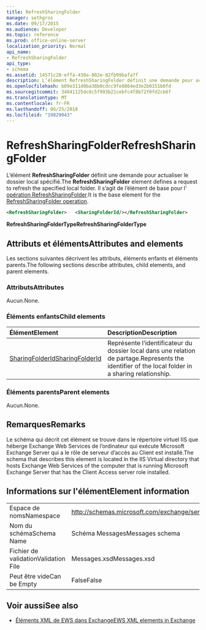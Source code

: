 ```yaml
---
title: RefreshSharingFolder
manager: sethgros
ms.date: 09/17/2015
ms.audience: Developer
ms.topic: reference
ms.prod: office-online-server
localization_priority: Normal
api_name:
- RefreshSharingFolder
api_type:
- schema
ms.assetid: 14571c28-effa-430a-802e-82fb99bafa7f
description: L’élément RefreshSharingFolder définit une demande pour actualiser le dossier local spécifié. Il s’agit de l’élément de base pour l’opération RefreshSharingFolder.
ms.openlocfilehash: b09e311d0ba38b0cdcc9fe0864ed3e2b0151b0fd
ms.sourcegitcommit: 34041125dc8c5f993b21cebfc4f8b72f0fd2cb6f
ms.translationtype: MT
ms.contentlocale: fr-FR
ms.lasthandoff: 06/25/2018
ms.locfileid: "19829043"
---
```

# <a name="refreshsharingfolder"></a><span data-ttu-id="4c85a-104">RefreshSharingFolder</span><span class="sxs-lookup"><span data-stu-id="4c85a-104">RefreshSharingFolder</span></span>

<span data-ttu-id="4c85a-105">L’élément **RefreshSharingFolder** définit une demande pour actualiser le dossier local spécifié.</span><span class="sxs-lookup"><span data-stu-id="4c85a-105">The **RefreshSharingFolder** element defines a request to refresh the specified local folder.</span></span> <span data-ttu-id="4c85a-106">Il s’agit de l’élément de base pour l' [opération RefreshSharingFolder](refreshsharingfolder-operation.md).</span><span class="sxs-lookup"><span data-stu-id="4c85a-106">It is the base element for the [RefreshSharingFolder operation](refreshsharingfolder-operation.md).</span></span>
  
```xml
<RefreshSharingFolder>   <SharingFolderId/></RefreshSharingFolder>
```

 <span data-ttu-id="4c85a-107">**RefreshSharingFolderType**</span><span class="sxs-lookup"><span data-stu-id="4c85a-107">**RefreshSharingFolderType**</span></span>
## <a name="attributes-and-elements"></a><span data-ttu-id="4c85a-108">Attributs et éléments</span><span class="sxs-lookup"><span data-stu-id="4c85a-108">Attributes and elements</span></span>

<span data-ttu-id="4c85a-109">Les sections suivantes décrivent les attributs, éléments enfants et éléments parents.</span><span class="sxs-lookup"><span data-stu-id="4c85a-109">The following sections describe attributes, child elements, and parent elements.</span></span>
  
### <a name="attributes"></a><span data-ttu-id="4c85a-110">Attributs</span><span class="sxs-lookup"><span data-stu-id="4c85a-110">Attributes</span></span>

<span data-ttu-id="4c85a-111">Aucun.</span><span class="sxs-lookup"><span data-stu-id="4c85a-111">None.</span></span>
  
### <a name="child-elements"></a><span data-ttu-id="4c85a-112">Éléments enfants</span><span class="sxs-lookup"><span data-stu-id="4c85a-112">Child elements</span></span>

|<span data-ttu-id="4c85a-113">**Élément**</span><span class="sxs-lookup"><span data-stu-id="4c85a-113">**Element**</span></span>|<span data-ttu-id="4c85a-114">**Description**</span><span class="sxs-lookup"><span data-stu-id="4c85a-114">**Description**</span></span>|
|:-----|:-----|
|[<span data-ttu-id="4c85a-115">SharingFolderId</span><span class="sxs-lookup"><span data-stu-id="4c85a-115">SharingFolderId</span></span>](sharingfolderid.md) <br/> |<span data-ttu-id="4c85a-116">Représente l’identificateur du dossier local dans une relation de partage.</span><span class="sxs-lookup"><span data-stu-id="4c85a-116">Represents the identifier of the local folder in a sharing relationship.</span></span>  <br/> |
   
### <a name="parent-elements"></a><span data-ttu-id="4c85a-117">Éléments parents</span><span class="sxs-lookup"><span data-stu-id="4c85a-117">Parent elements</span></span>

<span data-ttu-id="4c85a-118">Aucun.</span><span class="sxs-lookup"><span data-stu-id="4c85a-118">None.</span></span>
  
## <a name="remarks"></a><span data-ttu-id="4c85a-119">Remarques</span><span class="sxs-lookup"><span data-stu-id="4c85a-119">Remarks</span></span>

<span data-ttu-id="4c85a-120">Le schéma qui décrit cet élément se trouve dans le répertoire virtuel IIS que héberge Exchange Web Services de l’ordinateur qui exécute Microsoft Exchange Server qui a le rôle de serveur d’accès au Client est installé.</span><span class="sxs-lookup"><span data-stu-id="4c85a-120">The schema that describes this element is located in the IIS Virtual directory that hosts Exchange Web Services of the computer that is running Microsoft Exchange Server that has the Client Access server role installed.</span></span>
  
## <a name="element-information"></a><span data-ttu-id="4c85a-121">Informations sur l'élément</span><span class="sxs-lookup"><span data-stu-id="4c85a-121">Element information</span></span>

|||
|:-----|:-----|
|<span data-ttu-id="4c85a-122">Espace de noms</span><span class="sxs-lookup"><span data-stu-id="4c85a-122">Namespace</span></span>  <br/> |http://schemas.microsoft.com/exchange/services/2006/messages  <br/> |
|<span data-ttu-id="4c85a-123">Nom du schéma</span><span class="sxs-lookup"><span data-stu-id="4c85a-123">Schema Name</span></span>  <br/> |<span data-ttu-id="4c85a-124">Schéma Messages</span><span class="sxs-lookup"><span data-stu-id="4c85a-124">Messages schema</span></span>  <br/> |
|<span data-ttu-id="4c85a-125">Fichier de validation</span><span class="sxs-lookup"><span data-stu-id="4c85a-125">Validation File</span></span>  <br/> |<span data-ttu-id="4c85a-126">Messages.xsd</span><span class="sxs-lookup"><span data-stu-id="4c85a-126">Messages.xsd</span></span>  <br/> |
|<span data-ttu-id="4c85a-127">Peut être vide</span><span class="sxs-lookup"><span data-stu-id="4c85a-127">Can be Empty</span></span>  <br/> |<span data-ttu-id="4c85a-128">False</span><span class="sxs-lookup"><span data-stu-id="4c85a-128">False</span></span>  <br/> |
   
## <a name="see-also"></a><span data-ttu-id="4c85a-129">Voir aussi</span><span class="sxs-lookup"><span data-stu-id="4c85a-129">See also</span></span>



- [<span data-ttu-id="4c85a-130">Éléments XML de EWS dans Exchange</span><span class="sxs-lookup"><span data-stu-id="4c85a-130">EWS XML elements in Exchange</span></span>](ews-xml-elements-in-exchange.md)

